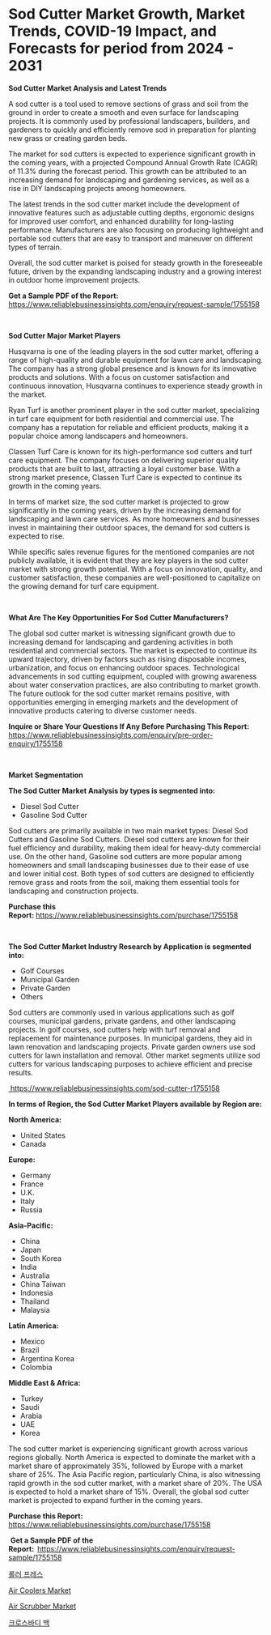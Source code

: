 <p><h1>Sod Cutter Market Growth, Market Trends, COVID-19 Impact, and Forecasts for period from 2024 - 2031</h1></p><p><strong>Sod Cutter Market Analysis and Latest Trends</strong></p>
<p><p>A sod cutter is a tool used to remove sections of grass and soil from the ground in order to create a smooth and even surface for landscaping projects. It is commonly used by professional landscapers, builders, and gardeners to quickly and efficiently remove sod in preparation for planting new grass or creating garden beds.</p><p>The market for sod cutters is expected to experience significant growth in the coming years, with a projected Compound Annual Growth Rate (CAGR) of 11.3% during the forecast period. This growth can be attributed to an increasing demand for landscaping and gardening services, as well as a rise in DIY landscaping projects among homeowners.</p><p>The latest trends in the sod cutter market include the development of innovative features such as adjustable cutting depths, ergonomic designs for improved user comfort, and enhanced durability for long-lasting performance. Manufacturers are also focusing on producing lightweight and portable sod cutters that are easy to transport and maneuver on different types of terrain.</p><p>Overall, the sod cutter market is poised for steady growth in the foreseeable future, driven by the expanding landscaping industry and a growing interest in outdoor home improvement projects.</p></p>
<p><strong>Get a Sample PDF of the Report:&nbsp;</strong> <a href="https://www.reliablebusinessinsights.com/enquiry/request-sample/1755158">https://www.reliablebusinessinsights.com/enquiry/request-sample/1755158</a></p>
<p>&nbsp;</p>
<p><strong>Sod Cutter Major Market Players</strong></p>
<p><p>Husqvarna is one of the leading players in the sod cutter market, offering a range of high-quality and durable equipment for lawn care and landscaping. The company has a strong global presence and is known for its innovative products and solutions. With a focus on customer satisfaction and continuous innovation, Husqvarna continues to experience steady growth in the market.</p><p>Ryan Turf is another prominent player in the sod cutter market, specializing in turf care equipment for both residential and commercial use. The company has a reputation for reliable and efficient products, making it a popular choice among landscapers and homeowners.</p><p>Classen Turf Care is known for its high-performance sod cutters and turf care equipment. The company focuses on delivering superior quality products that are built to last, attracting a loyal customer base. With a strong market presence, Classen Turf Care is expected to continue its growth in the coming years.</p><p>In terms of market size, the sod cutter market is projected to grow significantly in the coming years, driven by the increasing demand for landscaping and lawn care services. As more homeowners and businesses invest in maintaining their outdoor spaces, the demand for sod cutters is expected to rise.</p><p>While specific sales revenue figures for the mentioned companies are not publicly available, it is evident that they are key players in the sod cutter market with strong growth potential. With a focus on innovation, quality, and customer satisfaction, these companies are well-positioned to capitalize on the growing demand for turf care equipment.</p></p>
<p>&nbsp;</p>
<p><strong>What Are The Key Opportunities For Sod Cutter Manufacturers?</strong></p>
<p><p>The global sod cutter market is witnessing significant growth due to increasing demand for landscaping and gardening activities in both residential and commercial sectors. The market is expected to continue its upward trajectory, driven by factors such as rising disposable incomes, urbanization, and focus on enhancing outdoor spaces. Technological advancements in sod cutting equipment, coupled with growing awareness about water conservation practices, are also contributing to market growth. The future outlook for the sod cutter market remains positive, with opportunities emerging in emerging markets and the development of innovative products catering to diverse customer needs.</p></p>
<p><strong>Inquire or Share Your Questions If Any Before Purchasing This Report:</strong> <a href="https://www.reliablebusinessinsights.com/enquiry/pre-order-enquiry/1755158">https://www.reliablebusinessinsights.com/enquiry/pre-order-enquiry/1755158</a></p>
<p>&nbsp;</p>
<p><strong>Market Segmentation</strong></p>
<p><strong>The Sod Cutter Market Analysis by types is segmented into:</strong></p>
<p><ul><li>Diesel Sod Cutter</li><li>Gasoline Sod Cutter</li></ul></p>
<p><p>Sod cutters are primarily available in two main market types: Diesel Sod Cutters and Gasoline Sod Cutters. Diesel sod cutters are known for their fuel efficiency and durability, making them ideal for heavy-duty commercial use. On the other hand, Gasoline sod cutters are more popular among homeowners and small landscaping businesses due to their ease of use and lower initial cost. Both types of sod cutters are designed to efficiently remove grass and roots from the soil, making them essential tools for landscaping and construction projects.</p></p>
<p><strong>Purchase this Report:&nbsp;</strong><a href="https://www.reliablebusinessinsights.com/purchase/1755158">https://www.reliablebusinessinsights.com/purchase/1755158</a></p>
<p>&nbsp;</p>
<p><strong>The Sod Cutter Market Industry Research by Application is segmented into:</strong></p>
<p><ul><li>Golf Courses</li><li>Municipal Garden</li><li>Private Garden</li><li>Others</li></ul></p>
<p><p>Sod cutters are commonly used in various applications such as golf courses, municipal gardens, private gardens, and other landscaping projects. In golf courses, sod cutters help with turf removal and replacement for maintenance purposes. In municipal gardens, they aid in lawn renovation and landscaping projects. Private garden owners use sod cutters for lawn installation and removal. Other market segments utilize sod cutters for various landscaping purposes to achieve efficient and precise results.</p></p>
<p><a href="https://www.reliablebusinessinsights.com/sod-cutter-r1755158">&nbsp;https://www.reliablebusinessinsights.com/sod-cutter-r1755158</a></p>
<p><strong>In terms of Region, the Sod Cutter Market Players available by Region are:</strong></p>
<p>
    <p> <strong> North America: </strong>
        <ul>
            <li>United States</li>
            <li>Canada</li>
        </ul>
        </p> 
    <p> <strong> Europe: </strong>
        <ul>
            <li>Germany</li>
            <li>France</li>
            <li>U.K.</li>
            <li>Italy</li>
            <li>Russia</li>
        </ul>
        </p> 
    <p> <strong> Asia-Pacific: </strong>
        <ul>
            <li>China</li>
            <li>Japan</li>
            <li>South Korea</li>
            <li>India</li>
            <li>Australia</li>
            <li>China Taiwan</li>
            <li>Indonesia</li>
            <li>Thailand</li>
            <li>Malaysia</li>
        </ul>
        </p> 
    <p> <strong> Latin America: </strong>
        <ul>
            <li>Mexico</li>
            <li>Brazil</li>
            <li>Argentina Korea</li>
            <li>Colombia</li>
        </ul>
        </p> 
    <p> <strong> Middle East & Africa: </strong>
        <ul>
            <li>Turkey</li>
            <li>Saudi</li>
            <li>Arabia</li>
            <li>UAE</li>
            <li>Korea</li>
        </ul>
    </p>
    </p>
<p><p>The sod cutter market is experiencing significant growth across various regions globally. North America is expected to dominate the market with a market share of approximately 35%, followed by Europe with a market share of 25%. The Asia Pacific region, particularly China, is also witnessing rapid growth in the sod cutter market, with a market share of 20%. The USA is expected to hold a market share of 15%. Overall, the global sod cutter market is projected to expand further in the coming years.</p></p>
<p><strong>Purchase this Report: </strong><a href="https://www.reliablebusinessinsights.com/purchase/1755158">https://www.reliablebusinessinsights.com/purchase/1755158</a></p>
<p>&nbsp;<strong>Get a Sample PDF of the Report:&nbsp;&nbsp;</strong><a href="https://www.reliablebusinessinsights.com/enquiry/request-sample/1755158">https://www.reliablebusinessinsights.com/enquiry/request-sample/1755158</a></p>
<p><strong></strong></p>
<p><p><a href="https://github.com/hzumrdvas204296/Market-Research-Report-List-2/blob/main/8694158168383.md">롤러 프레스</a></p><p><a href="https://github.com/sardarp081/Market-Research-Report-List-1/blob/main/air-coolers-market.md">Air Coolers Market</a></p><p><a href="https://github.com/waylose1223/Market-Research-Report-List-1/blob/main/air-scrubber-market.md">Air Scrubber Market</a></p><p><a href="https://github.com/apple8975768/Market-Research-Report-List-1/blob/main/9566365168382.md">크로스바디 백</a></p></p>